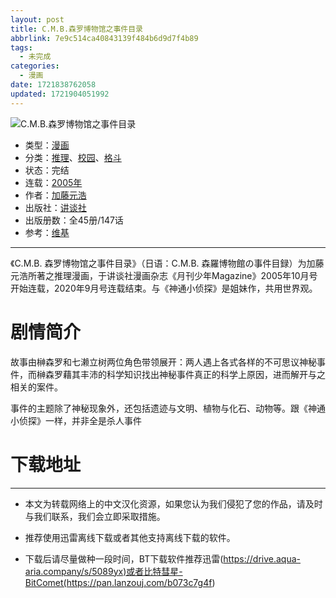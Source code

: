 ```yaml
---
layout: post
title: C.M.B.森罗博物馆之事件目录
abbrlink: 7e9c514ca40843139f484b6d9d7f4b89
tags:
  - 未完成
categories:
  - 漫画
date: 1721838762058
updated: 1721904051992
---
```


![C.M.B.森罗博物馆之事件目录](https://img.20000207.xyz/file/18d1a746447a301ce7001.jpg)

- 类型：[漫画](/index.php/category/漫画)
- 分类：[推理](/index.php/category/推理)、[校园](/index.php/category/校园)、[格斗](/index.php/category/格斗)
- 状态：完结
- 连载：[2005年](/index.php/category/2005年)
- 作者：[加藤元浩](/index.php/category/加藤元浩)
- 出版社：[讲谈社](/index.php/category/讲谈社)
- 出版册数：全45册/147话
- 参考：[维基](https://zh.wikipedia.org/wiki/C.M.B.森羅博物館之事件目錄)

***

《C.M.B. 森罗博物馆之事件目录》（日语：C.M.B. 森羅博物館の事件目録）为加藤元浩所著之推理漫画，于讲谈社漫画杂志《月刊少年Magazine》2005年10月号开始连载，2020年9月号连载结束。与《神通小侦探》是姐妹作，共用世界观。

# 剧情简介

故事由榊森罗和七濑立树两位角色带领展开：两人遇上各式各样的不可思议神秘事件，而榊森罗藉其丰沛的科学知识找出神秘事件真正的科学上原因，进而解开与之相关的案件。

事件的主题除了神秘现象外，还包括遗迹与文明、植物与化石、动物等。跟《神通小侦探》一样，并非全是杀人事件

# 下载地址

>

***

- 本文为转载网络上的中文汉化资源，如果您认为我们侵犯了您的作品，请及时与我们联系，我们会立即采取措施。

- 推荐使用迅雷离线下载或者其他支持离线下载的软件。

- 下载后请尽量做种一段时间，BT下载软件推荐迅雷(<https://drive.aqua-aria.company/s/5089yx)或者比特彗星-BitComet(https://pan.lanzouj.com/b073c7g4f>)
